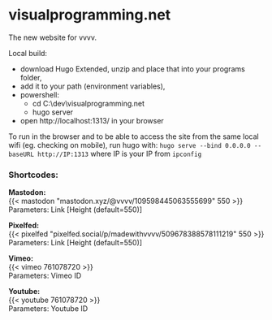 # visualprogramming.net

The new website for vvvv.

Local build:
* download Hugo Extended, unzip and place that into your programs folder,
* add it to your path (environment variables),
* powershell: 
  * cd C:\dev\visualprogramming.net
  * hugo server
* open http://localhost:1313/ in your browser

To run in the browser and to be able to access the site from the same local wifi (eg. checking on mobile), run hugo with:
`hugo serve --bind 0.0.0.0 --baseURL http://IP:1313` where IP is your IP from `ipconfig`

### Shortcodes:

__Mastodon:__  
{{< mastodon "mastodon.xyz/@vvvv/109598445063555699" 550 >}}  
Parameters: Link [Height (default=550)]

__Pixelfed:__  
{{< pixelfed "pixelfed.social/p/madewithvvvv/509678388578111219" 550 >}}  
Parameters: Link [Height (default=550)]

__Vimeo:__  
{{< vimeo 761078720 >}}  
Parameters: Vimeo ID

__Youtube:__  
{{< youtube 761078720 >}}  
Parameters: Youtube ID